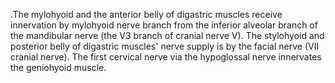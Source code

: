 .The mylohyoid and the anterior belly of digastric muscles receive innervation by mylohyoid nerve branch from the inferior alveolar branch of the mandibular nerve (the V3 branch of cranial nerve V). The stylohyoid and posterior belly of digastric muscles' nerve supply is by the facial nerve (VII cranial nerve). The first cervical nerve via the hypoglossal nerve innervates the geniohyoid muscle.